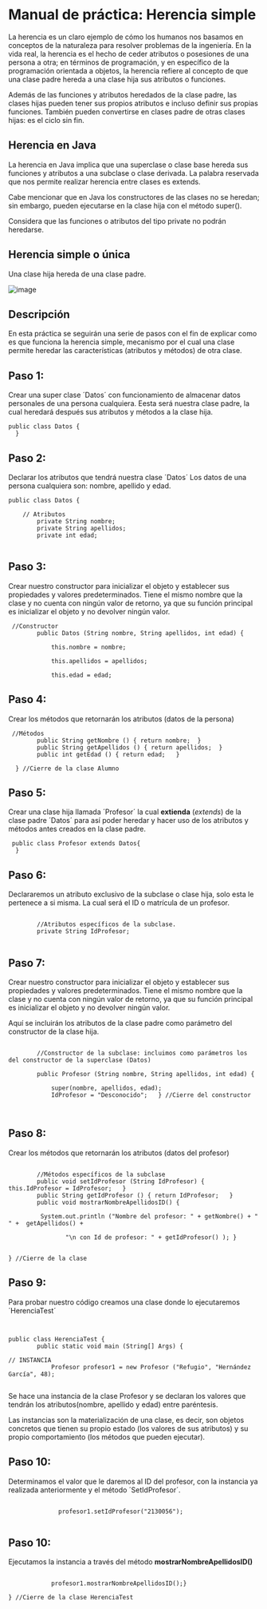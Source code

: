 # Manual de práctica: Herencia simple

La herencia es un claro ejemplo de cómo los humanos nos basamos en conceptos de la naturaleza para resolver problemas de la ingeniería. En la vida real, la herencia es el hecho de ceder atributos o posesiones de una persona a otra; en términos de programación, y en específico de la programación orientada a objetos, la herencia refiere al concepto de que una clase padre hereda a una clase hija sus atributos o funciones.

Además de las funciones y atributos heredados de la clase padre, las clases hijas pueden tener sus propios atributos e incluso definir sus propias funciones. También pueden convertirse en clases padre de otras clases hijas: es el ciclo sin fin.

## Herencia en Java

La herencia en Java implica que una superclase o clase base hereda sus funciones y atributos a una subclase o clase derivada. La palabra reservada que nos permite realizar herencia entre clases es extends.

Cabe mencionar que en Java los constructores de las clases no se heredan; sin embargo, pueden ejecutarse en la clase hija con el método super().

Considera que las funciones o atributos del tipo private no podrán heredarse.

## Herencia simple o única
Una clase hija hereda de una clase padre. 

![image](https://github.com/Daniela-Mallozzi/Manual-de-practica-herencia-simple/assets/92596638/0af36707-762d-4ad8-9f78-85c2998d1858)



## Descripción
En esta práctica se seguirán una serie de pasos con el fin de explicar como es que funciona la herencia simple, mecanismo por el cual una clase permite heredar las características (atributos y métodos) de otra clase.


## Paso 1:
Crear una super clase ´Datos´ con funcionamiento de almacenar datos personales de una persona cualquiera. Eesta será nuestra clase padre, la cual heredará después sus atributos y métodos a la clase hija.

<pre><code>public class Datos {
  }
</code></pre>



## Paso 2:
Declarar los atributos que tendrá nuestra clase ´Datos´
Los datos de una persona cualquiera son: nombre, apellido y edad.

<pre><code>public class Datos {
  
    // Atributos
        private String nombre;
        private String apellidos;
        private int edad;

</code></pre>



## Paso 3:
Crear nuestro constructor para inicializar el objeto y establecer sus propiedades y valores predeterminados. 
Tiene el mismo nombre que la clase y no cuenta con ningún valor de retorno, ya que su función principal es inicializar el objeto y no devolver ningún valor.

<pre><code> //Constructor
        public Datos (String nombre, String apellidos, int edad) {

            this.nombre = nombre;

            this.apellidos = apellidos;

            this.edad = edad;   
</code></pre>


## Paso 4:
Crear los métodos que retornarán los atributos (datos de la persona)
<pre><code> //Métodos
        public String getNombre () { return nombre;  }
        public String getApellidos () { return apellidos;  }
        public int getEdad () { return edad;   }

  } //Cierre de la clase Alumno
</code></pre>



## Paso 5:
Crear una clase hija llamada ´Profesor´ la cual **extienda** (*extends*) de la clase padre ´Datos´ para así poder heredar y hacer uso de los atributos y métodos antes creados en la clase padre.
<pre><code> public class Profesor extends Datos{
  }
</code></pre>




## Paso 6:
Declararemos un atributo exclusivo de la subclase o clase hija, solo esta le pertenece a si misma.
La cual será el ID o matrícula de un profesor.

<pre><code>
        //Atributos específicos de la subclase.
        private String IdProfesor;

</code></pre>




## Paso 7:
Crear nuestro constructor para inicializar el objeto y establecer sus propiedades y valores predeterminados. 
Tiene el mismo nombre que la clase y no cuenta con ningún valor de retorno, ya que su función principal es inicializar el objeto y no devolver ningún valor.

Aquí se incluirán los atributos de la clase padre como parámetro del constructor de la clase hija.

<pre><code> 
        //Constructor de la subclase: incluimos como parámetros los del constructor de la superclase (Datos)

        public Profesor (String nombre, String apellidos, int edad) {

            super(nombre, apellidos, edad);
            IdProfesor = "Desconocido";   } //Cierre del constructor


</code></pre>



## Paso 8:
Crear los métodos que retornarán los atributos (datos del profesor)
<pre><code> 
        //Métodos específicos de la subclase
        public void setIdProfesor (String IdProfesor) { this.IdProfesor = IdProfesor;   }
        public String getIdProfesor () { return IdProfesor;   }
        public void mostrarNombreApellidosID() {

         System.out.println ("Nombre del profesor: " + getNombre() + " " +  getApellidos() +

                "\n con Id de profesor: " + getIdProfesor() ); }


} //Cierre de la clase
</code></pre>


## Paso 9:
Para probar nuestro código creamos una clase donde lo ejecutaremos ´HerenciaTest´

<pre><code> 
  
public class HerenciaTest {
        public static void main (String[] Args) {

// INSTANCIA
            Profesor profesor1 = new Profesor ("Refugio", "Hernández García", 48);

</code></pre>

Se hace una instancia de la clase Profesor y se declaran los valores que tendrán los atributos(nombre, apellido y edad) entre paréntesis.

Las instancias son la materialización de una clase, es decir, son objetos concretos que tienen su propio estado (los valores de sus atributos) y su propio comportamiento (los métodos que pueden ejecutar).



## Paso 10:
Determinamos el valor que le daremos al ID del profesor, con la instancia ya realizada anteriormente y el método ´SetIdProfesor´.
<pre><code> 
              profesor1.setIdProfesor("2130056");

</code></pre>



## Paso 10:
Ejecutamos la instancia a través del método **mostrarNombreApellidosID()**
<pre><code> 
            profesor1.mostrarNombreApellidosID();}

} //Cierre de la clase HerenciaTest

</code></pre>




